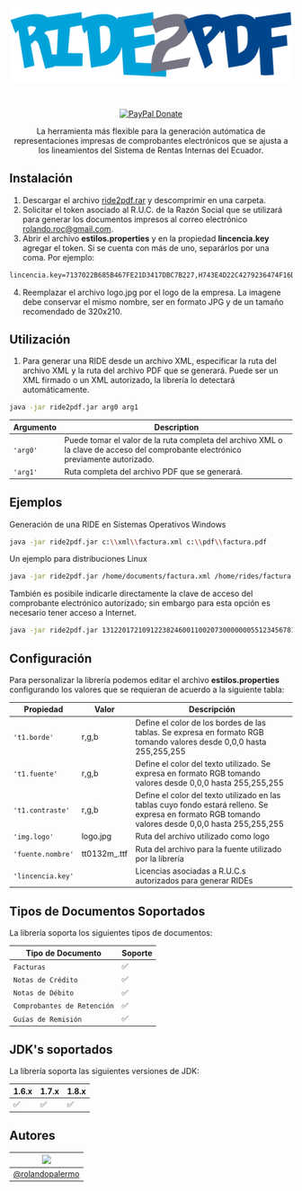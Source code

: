 <p align="center">
  <a href="https://limonte.github.io/ride2pdf/">
    <img src="/site/img/ride2pdf_logo.png" alt="Ride2PDF">
  </a>
</p>

<br>

<p align="center">
  <a href="https://paypal.me/rolandopalermo/25"><img alt="PayPal Donate" src="http://ionicabizau.github.io/badges/paypal.svg"></a>
</p>

<p align="center">
  La herramienta más flexible para la generación autómatica de representaciones impresas de comprobantes electrónicos que se ajusta a los lineamientos del Sistema de Rentas Internas del Ecuador.
</p>

Instalación
-----------
1. Descargar el archivo <a href="https://github.com/rolandopalermo/ride2pdf/blob/master/ride2pdf.rar">ride2pdf.rar</a> y descomprimir en una carpeta.
2. Solicitar el token asociado al R.U.C. de la Razón Social que se utilizará para generar los documentos impresos al correo electrónico rolando.roc@gmail.com.
3. Abrir el archivo **estilos.properties** y en la propiedad **lincencia.key** agregar el token. Si se cuenta con más de uno, separárlos por una coma. Por ejemplo:
```bash
lincencia.key=7137022B685B467FE21D3417DBC7B227,H743E4D22C4279236474F16D14152BAE,11788D2F86561A04CD496FF2DD115ADA
```
4. Reemplazar el archivo logo.jpg por el logo de la empresa. La imagene debe conservar el mismo nombre, ser en formato JPG y de un tamaño recomendado de 320x210.

Utilización
-----------
1. Para generar una RIDE desde un archivo XML, especificar la ruta del archivo XML y la ruta del archivo PDF que se generará. Puede ser un XML firmado o un XML autorizado, la librería lo detectará automáticamente.
```bash
java -jar ride2pdf.jar arg0 arg1
```
| Argumento | Description                                             |
| --------- | ------------------------------------------------------- |
| `'arg0'`  | Puede tomar el valor de la ruta completa del archivo XML o la clave de acceso del comprobante electrónico previamente autorizado.|
| `'arg1'`  | Ruta completa del archivo PDF que se generará.|

Ejemplos
--------
Generación de una RIDE en Sistemas Operativos Windows
```bash
java -jar ride2pdf.jar c:\\xml\\factura.xml c:\\pdf\\factura.pdf
```
Un ejemplo para distribuciones Linux
```bash
java -jar ride2pdf.jar /home/documents/factura.xml /home/rides/factura.pdf
```
También es posibile indicarle directamente la clave de acceso del comprobante electrónico autorizado; sin embargo para esta opción es necesario tener acceso a Internet.
```bash
java -jar ride2pdf.jar 1312201721091223824600110020730000000551234567811 /home/rides/factura.pdf
```
Configuración
-------------
Para personalizar la librería podemos editar el archivo **estilos.properties** configurando los valores que se requieran de acuerdo a la siguiente tabla:

| Propiedad | Valor         | Descripción |
| --------- | ------------- | ----------- |
| `'t1.borde'` | r,g,b      | Define el color de los bordes de las tablas. Se expresa en formato RGB tomando valores desde 0,0,0 hasta 255,255,255 |
| `'t1.fuente'` | r,g,b      | Define el color del texto utilizado. Se expresa en formato RGB tomando valores desde 0,0,0 hasta 255,255,255 |
| `'t1.contraste'` | r,g,b      | Define el color del texto utilizado en las tablas cuyo fondo estará relleno. Se expresa en formato RGB tomando valores desde 0,0,0 hasta 255,255,255 |
| `'img.logo'` | logo.jpg      | Ruta del archivo utilizado como logo  |
| `'fuente.nombre'` | tt0132m_.ttf      | Ruta del archivo para la fuente utilizado por la librería  |
| `'lincencia.key'` |       | Licencias asociadas a R.U.C.s autorizados para generar RIDEs  |

Tipos de Documentos Soportados
------------------------------
La librería soporta los siguientes tipos de documentos:

| Tipo de Documento | Soporte |
| --------|---------|
| `Facturas`  |  ✅ |
| `Notas de Crédito`  |  ✅ |
| `Notas de Débito`  |  ✅ |
| `Comprobantes de Retención`  |  ✅ |
| `Guías de Remisión`  |  ✅ |

JDK's soportados
----------------
La librería soporta las siguientes versiones de JDK:

| 1.6.x | 1.7.x | 1.8.x |
|-------|------|--------|
|  ✅   |   ✅  |   ✅   |

Autores
-------

| [![](https://avatars1.githubusercontent.com/u/11875482?v=4&s=80)](https://github.com/rolandopalermo) |
|-|
| [@rolandopalermo](https://github.com/rolandopalermo) |
